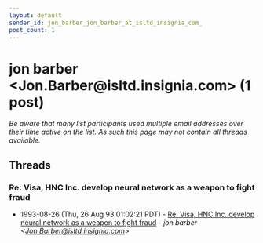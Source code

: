 ```yaml
---
layout: default
sender_id: jon_barber_jon_barber_at_isltd_insignia_com_
post_count: 1
---
```


# jon barber <Jon.Barber<span>@</span>isltd.insignia.com> (1 post)

_Be aware that many list participants used multiple email addresses over their time active on the list. As such this page may not contain all threads available._

## Threads

### Re: Visa, HNC Inc. develop neural network as a weapon to fight fraud
+ 1993-08-26 (Thu, 26 Aug 93 01:02:21 PDT) - [Re: Visa, HNC Inc. develop neural network as a weapon to fight fraud](/archive/1993/08/cf36a60f55691cd7ae9a91777ee142e6a411d2f6af85b5a114463e6cb28e5c30) - _jon barber \<Jon.Barber@isltd.insignia.com\>_

